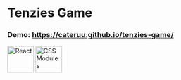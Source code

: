 # Tenzies Game

### Demo: https://cateruu.github.io/tenzies-game/

<img src="https://user-images.githubusercontent.com/79527801/172619681-0c968baa-d60c-4757-8191-743a11383fe4.png" alt="React" width="60"> <img src="https://user-images.githubusercontent.com/79527801/172620796-9f2368f8-aba7-4f82-b5f2-a84263f6388c.png" alt="CSS Modules" width="60">

